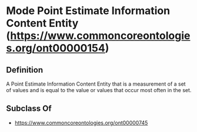 # Mode Point Estimate Information Content Entity (https://www.commoncoreontologies.org/ont00000154)

## Definition
A Point Estimate Information Content Entity that is a measurement of a set of values and is equal to the value or values that occur most often in the set.

## Subclass Of
- https://www.commoncoreontologies.org/ont00000745

